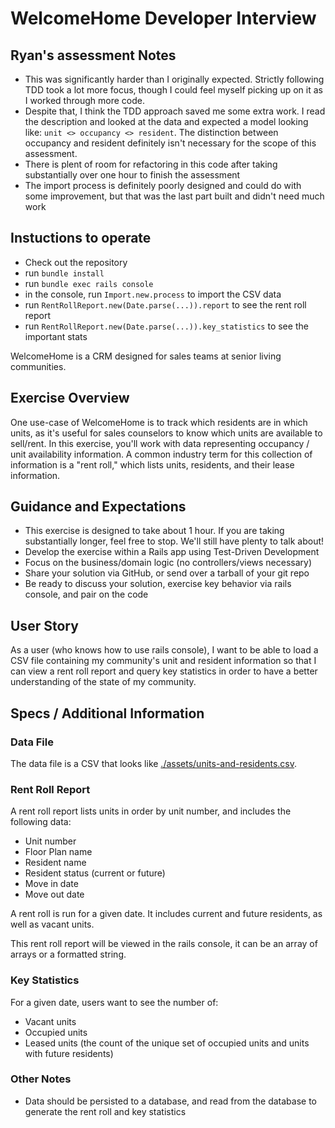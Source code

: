 # WelcomeHome Developer Interview

## Ryan's assessment Notes

- This was significantly harder than I originally expected. Strictly following
TDD took a lot more focus, though I could feel myself picking up on it as I
worked through more code.
- Despite that, I think the TDD approach saved me some extra work. I read the
description and looked at the data and expected a model looking like:
  `unit <> occupancy <> resident`. The distinction between occupancy and
resident definitely isn't necessary for the scope of this assessment.
- There is plent of room for refactoring in this code after taking
substantially over one hour to finish the assessment
- The import process is definitely poorly designed and could do with some
improvement, but that was the last part built and didn't need much work

## Instuctions to operate

- Check out the repository
- run `bundle install`
- run `bundle exec rails console`
- in the console, run `Import.new.process` to import the CSV data
- run `RentRollReport.new(Date.parse(...)).report` to see the rent roll report
- run `RentRollReport.new(Date.parse(...)).key_statistics` to see the important stats

WelcomeHome is a CRM designed for sales teams at senior living communities.

## Exercise Overview

One use-case of WelcomeHome is to track which residents are in which units, as
it's useful for sales counselors to know which units are available to sell/rent.
In this exercise, you'll work with data representing occupancy / unit
availability information. A common industry term for this collection of
information is a "rent roll," which lists units, residents, and their lease
information.

## Guidance and Expectations

- This exercise is designed to take about 1 hour. If you are taking
  substantially longer, feel free to stop. We'll still have plenty to talk
  about!
- Develop the exercise within a Rails app using Test-Driven Development
- Focus on the business/domain logic (no controllers/views necessary)
- Share your solution via GitHub, or send over a tarball of your git repo
- Be ready to discuss your solution, exercise key behavior via rails console,
  and pair on the code

## User Story

As a user (who knows how to use rails console), I want to be able to load a CSV
file containing my community's unit and resident information so that I can
view a rent roll report and query key statistics in order to have a better
understanding of the state of my community.

## Specs / Additional Information

### Data File

The data file is a CSV that looks like [./assets/units-and-residents.csv](./assets/units-and-residents.csv).

### Rent Roll Report

A rent roll report lists units in order by unit number, and includes the
following data:

- Unit number
- Floor Plan name
- Resident name
- Resident status (current or future)
- Move in date
- Move out date

A rent roll is run for a given date. It includes current and future
residents, as well as vacant units.

This rent roll report will be viewed in the rails console, it can be an array of
arrays or a formatted string.

### Key Statistics

For a given date, users want to see the number of:

- Vacant units
- Occupied units
- Leased units (the count of the unique set of occupied units and
  units with future residents)

### Other Notes

- Data should be persisted to a database, and read from the database to generate
  the rent roll and key statistics
